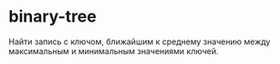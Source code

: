 # binary-tree

Найти запись с ключом, ближайшим к среднему значению между максимальным и минимальным значениями ключей.
